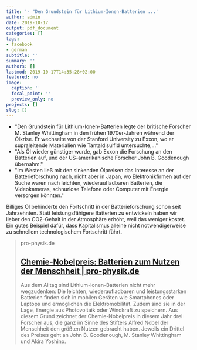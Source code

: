 ```yaml
---
title: '- "Den Grundstein für Lithium-Ionen-Batterien ...'
author: admin
date: 2019-10-17
output: pdf_document
categories: []
tags:
- facebook
- german
subtitle: ''
summary: ''
authors: []
lastmod: 2019-10-17T14:35:28+02:00
featured: no
image:
  caption: ''
  focal_point: ''
  preview_only: no
projects: []
slug: []
---
```

- "Den Grundstein für Lithium-Ionen-Batterien legte der britische Forscher M. Stanley Whittingham in den frühen 1970er-Jahren während der Ölkrise. Er wechselte von der Stanford University zu Exxon, wo er supraleitende Materialien wie Tantaldisulfid untersuchte,..."
- "Als Öl wieder günstiger wurde, gab Exxon die Forschung an den Batterien auf, und der US-amerikanische Forscher John B. Goodenough übernahm."
- "Im Westen ließ mit den sinkenden Ölpreisen das Interesse an der Batterieforschung nach, nicht aber in Japan, wo Elektronikfirmen auf der Suche waren nach leichten, wiederaufladbaren Batterien, die Videokameras, schnurlose Telefone oder Computer mit Energie versorgen könnten."

Billiges Öl behinderte den Fortschritt in der Batterieforschung schon seit Jahrzehnten. Statt leistungsfähigere Batterien zu entwickeln haben wir lieber den CO2-Gehalt in der Atmosphäre erhöht, weil das weniger kostet. Ein gutes Beispiel dafür, dass Kapitalismus alleine nicht notwendigerweise zu  schnellem technologischem Fortschritt führt.
> pro-physik.de
> ## [Chemie-Nobelpreis: Batterien zum Nutzen der Menschheit | pro-physik.de](https://www.pro-physik.de/nachrichten/chemie-nobelpreis-batterien-zum-nutzen-der-menschheit)
>
>Aus dem Alltag sind Lithium-Ionen-Batterien nicht mehr wegzudenken: Die leichten, wiederaufladbaren und leistungsstarken Batterien finden sich in mobilen Geräten wie Smartphones oder Laptops und ermöglichen die Elektromobilität. Zudem sind sie in der Lage, Energie aus Photovoltaik oder Windkraft zu speichern. Aus diesem Grund zeichnet der Chemie-Nobelpreis in diesem Jahr drei Forscher aus, die ganz im Sinne des Stifters Alfred Nobel der Menschheit den größten Nutzen gebracht haben. Jeweils ein Drittel des Preises geht an John B. Goodenough, M. Stanley Whittingham und Akira Yoshino.

